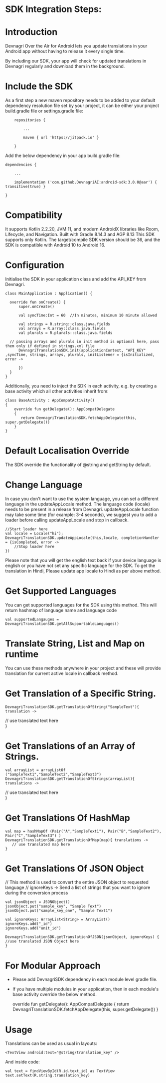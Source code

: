 # SDK Integration Steps:

# Introduction

Devnagri Over the Air for Android lets you update translations in your Android app without having to release it every single time.

By including our SDK, your app will check for updated translations in Devnagri regularly and download them in the background.

# Include the SDK

As a first step a new maven repository needs to be added to your default dependency resolution file set by your project, it can be either your project build.gradle file or settings.gradle file:

        repositories {

            ...

            maven { url 'https://jitpack.io' }

        }

Add the below dependency in your app build.gradle file:

    dependencies {

        ...

        implementation ('com.github.DevnagriAI:android-sdk:3.0.0@aar') { transitive(true) }

    }

# Compatibility

It supports Kotlin 2.2.20, JVM 11, and modern AndroidX libraries like Room, Lifecycle, and Navigation. Built with Gradle 8.14.3 and AGP 8.13 This SDK supports only Kotlin. The target/compile SDK version should be 36, and the SDK is compatible with Android 10 to Android 16.

# Configuration

Initialise the SDK in your application class and add the API_KEY from Devnagri.

    class MainApplication : Application() {

      override fun onCreate() {
          super.onCreate()

          val syncTime:Int = 60  //In minutes, minimum 10 minute allowed

          val strings = R.string::class.java.fields
          val arrays = R.array::class.java.fields
          val plurals = R.plurals::class.java.fields

      // passing arrays and plurals in init method is optional here, pass them only if defined in strings.xml file
          DevnagriTranslationSDK.init(applicationContext, "API_KEY" ,syncTime, strings, arrays, plurals, initListener = {isInitialized, error ->

          })
      }
    }

Additionally, you need to inject the SDK in each activity, e.g. by creating a base activity which all other activities inherit from:

    class BaseActivity : AppCompatActivity()
    {
        override fun getDelegate(): AppCompatDelegate
        {
           return DevnagriTranslationSDK.fetchAppDelegate(this, super.getDelegate())
        }
    }

# Default Localisation Override

The SDK override the functionality of @string and getString by default.

# Change Language

In case you don't want to use the system language, you can set a different language in the updateAppLocale method. The language code (locale) needs to be present in a release from Devnagri.
updateAppLocale function may take some time (for example: 3-4 seconds), we suggest you to add a loader before calling updateAppLocale and stop in callback.

    //Start loader here
    val locale = Locale("hi");
    DevnagriTranslationSDK.updateAppLocale(this,locale, completionHandler = {isCompleted, error ->
    	//Stop loader here
    })

Please note that you will get the english text back if your device language is english or you have not set any specific language for the SDK. To get the translation in Hindi, Please update app locale to Hindi as per above method.

# Get Supported Languages

You can get supported languages for the SDK using this method.
This will return hashmap of language name and language code

    val supportedLangauges =  DevnagriTranslationSDK.getAllSupportableLanguages()

# Translate String, List and Map on runtime

You can use these methods anywhere in your project and these will provide translation for current active locale in callback method.

# Get Translation of a Specific String.

    DevnagriTranslationSDK.getTranslationOfString("SampleText"){ translation ->

// use translated text here  
 }

# Get Translations of an Array of Strings.

    val arrayList = arrayListOf ("SampleText1","SampleText2","SampleText3")
    DevnagriTranslationSDK.getTranslationOfStrings(arrayList){ translations ->

// use translated text here  
 }

# Get Translations Of HashMap

    val map = hashMapOf (Pair("A","SampleText1"), Pair("B","SampleText2"), Pair("C","SampleText3") )
    DevnagriTranslationSDK.getTranslationOfMap(map){ translations ->
       // use translated map here
    }

# Get Translations Of JSON Object

// This method is used to convert the entire JSON object to requested language
// ignoreKeys -> Send a list of strings that you want to ignore during the conversion process

    val jsonObject = JSONObject()
    jsonObject.put("sample_key", "Sample Text")
    jsonObject.put("sample_key_one", "Sample Text1")

    val ignoreKeys: ArrayList<String> = ArrayList()
    ignoreKeys.add("_id")
    ignoreKeys.add("unit_id")

    DevnagriTranslationSDK.getTranslationOfJSON(jsonObject, ignoreKeys) {
    //use translated JSON Object here
    }

# For Modular Approach

- Please add DevnagriSDK dependency in each module level gradle file.
- If you have multiple modules in your application,
  then in each module's base activity override the below method.

  override fun getDelegate(): AppCompatDelegate {
  return DevnagriTranslationSDK.fetchAppDelegate(this, super.getDelegate())
  }

# Usage

Translations can be used as usual in layouts:

    <TextView android:text="@string/translation_key" />

And inside code:

    val text = findViewById(R.id.text_id) as TextView
    text.setText(R.string.translation_key)
